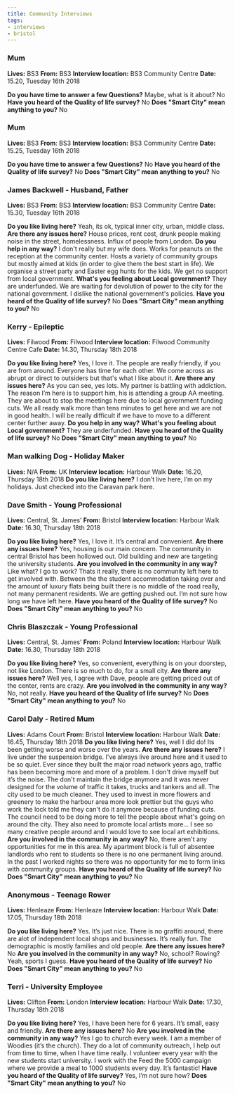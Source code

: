 ```yaml
---
title: Community Interviews
tags:
- interviews
- bristol
---
```


### Mum

**Lives:** BS3
**From:** BS3
**Interview location:** BS3 Community Centre
**Date:** 15.20, Tuesday 16th 2018

**Do you have time to answer a few Questions?** Maybe, what is it about? No
**Have you heard of the Quality of life survey?** No
**Does "Smart City" mean anything to you?** No

### Mum

**Lives:** BS3
**From**: BS3
**Interview location:** BS3 Community Centre
**Date:** 15.25, Tuesday 16th 2018

**Do you have time to answer a few Questions?** No
**Have you heard of the Quality of life survey?** No
**Does "Smart City" mean anything to you?** No

### James Backwell - Husband, Father

**Lives:** BS3
**From**: BS3
**Interview location:** BS3 Community Centre
**Date:** 15.30, Tuesday 16th 2018

**Do you like living here?** Yeah, its ok, typical inner city, urban, middle class.
**Are there any issues here?** House prices, rent cost, drunk people making noise in the street, homelessness. Influx of people from London.
**Do you help in any way?** I don't really but my wife does. Works for peanuts on the reception at the community center. Hosts a variety of community groups but mostly aimed at kids (in order to give them the best start in life). We organise a street party and Easter egg hunts for the kids. We get no support from local government.
**What's you feeling about Local government?** They are underfunded. We are waiting for devolution of power to the city for the national government. I dislike the national government's policies.
**Have you heard of the Quality of life survey?** No
**Does "Smart City" mean anything to you?** No

### Kerry - Epileptic

**Lives:** Filwood
**From:** Filwood
**Interview location:** Filwood Community Centre Cafe
**Date:** 14.30, Thursday 18th 2018

**Do you like living here?** Yes, I love it. The people are really friendly, if you are from around. Everyone has time for each other. We come across as abrupt or direct to outsiders but that's what I like about it.
**Are there any issues here?** As you can see, yes lots. My partner is battling with addiction. The reason I’m here is to support him, his is attending a group AA meeting. They are about to stop the meetings here due to local government funding cuts. We all ready walk more than tens minutes to get here and we are not in good health. I will be really difficult if we have to move to a different center further away.
**Do you help in any way?**
**What's you feeling about Local government?** They are underfunded.
**Have you heard of the Quality of life survey?** No
**Does "Smart City" mean anything to you?** No

### Man walking Dog - Holiday Maker

**Lives:** N/A
**From:** UK
**Interview location:** Harbour Walk
**Date:** 16.20, Thursday 18th 2018
**Do you like living here?** I don’t live here, I’m on my holidays. Just checked into the Caravan park here.

### Dave Smith - Young Professional

**Lives:** Central, St. James’
**From:** Bristol
**Interview location:** Harbour Walk
**Date:** 16.30, Thursday 18th 2018

**Do you like living here?** Yes, I love it. It’s central and convenient.
**Are there any issues here?** Yes, housing is our main concern. The community in central Bristol has been hollowed out. Old building and new are targeting the university students.
**Are you involved in the community in any way?** Like what? I go to work? Thats it really, there is no community left here to get involved with. Between the the student accommodation taking over and the amount of luxury flats being built there is no middle of the road really, not many permanent residents. We are getting pushed out. I’m not sure how long we have left here.
**Have you heard of the Quality of life survey?** No
**Does "Smart City" mean anything to you?** No

### Chris Blaszczak - Young Professional

**Lives:** Central, St. James’
**From:** Poland
**Interview location:** Harbour Walk
**Date:** 16.30, Thursday 18th 2018

**Do you like living here?** Yes, so convenient, everything is on your doorstep, not like London. There is so much to do, for a small city.
**Are there any issues here?** Well yes, I agree with Dave, people are getting priced out of the center, rents are crazy.
**Are you involved in the community in any way?** No, not really.
**Have you heard of the Quality of life survey?** No
**Does "Smart City" mean anything to you?** No

### Carol Daly - Retired Mum

**Lives:** Adams Court
**From:** Bristol
**Interview location:** Harbour Walk
**Date:** 16.45, Thursday 18th 2018
**Do you like living here?** Yes, well I did do! Its been getting worse and worse over the years.
**Are there any issues here?** I live under the suspension bridge. I’ve always live around here and it used to be so quiet. Ever since they built the major road network years ago, traffic has been becoming more and more of a problem. I don't drive myself but it’s the noise. The don't maintain the bridge anymore and it was never designed for the volume of traffic it takes, trucks and tankers and all. The city used to be much cleaner. They used to invest in more flowers and greenery to make the harbour area more look prettier but the guys who work the lock told me they can't do it anymore because of funding cuts. The council need to be doing more to tell the people about what's going on around the city. They also need to promote local artists more… I see so many creative people around and I would love to see local art exhibitions.
**Are you involved in the community in any way?**  No, there aren't any opportunities for me in this area. My apartment block is full of absentee landlords who rent to students so there is no one permanent living around. In the past I worked nights so there was no opportunity for me to form links with community groups.
**Have you heard of the Quality of life survey?** No
**Does "Smart City" mean anything to you?** No

### Anonymous - Teenage Rower

**Lives:** Henleaze
**From:** Henleaze
**Interview location:** Harbour Walk
**Date:** 17.05, Thursday 18th 2018

**Do you like living here?** Yes. It’s just nice. There is no graffiti around, there are alot of independent local shops and businesses. It’s really fun. The demographic is mostly families and old people.
**Are there any issues here?** No
**Are you involved in the community in any way?** No, school? Rowing? Yeah, sports I guess.
**Have you heard of the Quality of life survey?** No
**Does "Smart City" mean anything to you?** No

### Terri - University Employee

**Lives:** Clifton
**From:** London
**Interview location:** Harbour Walk
**Date:** 17.30, Thursday 18th 2018

**Do you like living here?** Yes, I have been here for 6 years. It’s small, easy and friendly.
**Are there any issues here?** No
**Are you involved in the community in any way?** Yes I go to church every week. I am a member of Woodies (it’s the church). They do a lot of community outreach, I help out from time to time, when I have time really. I volunteer every year with the new students start university. I work with the Feed the 5000 campaign where we provide a meal to 1000 students every day. It’s fantastic!
**Have you heard of the Quality of life survey?** Yes, I’m not sure how?
**Does "Smart City" mean anything to you?** No
